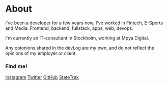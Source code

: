 # About

I've been a developer for a few years now, I've worked in Fintech, E-Sports and Media.
Frontend, backend, fullstack, apps, web, devops.

I'm currently an IT-consultant in Stockholm, working at Mpya Digital.

Any opionions shared in the devLog are my own, and do not reflect the opinions of my employer or client.


    

### Find me!
<div class="links">
 <a target="_blank" href="https://www.instagram.com/jaederdev/">Instagram</a>
        <a target="_blank" href="https://www.twitter.com/jaeder42/">Twitter</a>
        <a target="_blank" href="https://github.com/Jaeder42">GitHub</a>
        <a target="_blank" href="https://statetrak.online">StateTrak</a>
        </div>